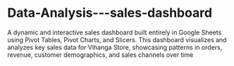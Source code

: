 # Data-Analysis---sales-dashboard
A dynamic and interactive sales dashboard built entirely in Google Sheets using Pivot Tables, Pivot Charts, and Slicers.  This dashboard visualizes and analyzes key sales data for Vihanga Store, showcasing patterns in orders, revenue, customer demographics, and sales channels over time
